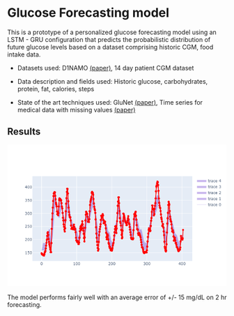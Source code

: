 # Glucose Forecasting model

This is a prototype of a personalized glucose forecasting model using an LSTM - GRU configuration that predicts the probabilistic distribution of future glucose levels based on a dataset comprising historic CGM, food intake data.

- Datasets used: D1NAMO [(paper)](https://www.sciencedirect.com/science/article/pii/S2352914818301059), 14 day patient CGM dataset
- Data description and fields used: Historic glucose, carbohydrates, protein, fat, calories, steps

- State of the art techniques used: GluNet [(paper)](https://pubmed.ncbi.nlm.nih.gov/31369390/#:~:text=In%20this%20work%2C%20we%20introduce,meal%20information%2C%20insulin%20doses%2C%20and), Time series for medical data with missing values [(paper)](https://pubmed.ncbi.nlm.nih.gov/31369390/#:~:text=In%20this%20work%2C%20we%20introduce,meal%20information%2C%20insulin%20doses%2C%20and)

## Results

 ![Model performance](forecasting_result_final_1000epochs.png) 
 
 The model performs fairly well with an average error of +/- 15 mg/dL  on 2 hr forecasting.